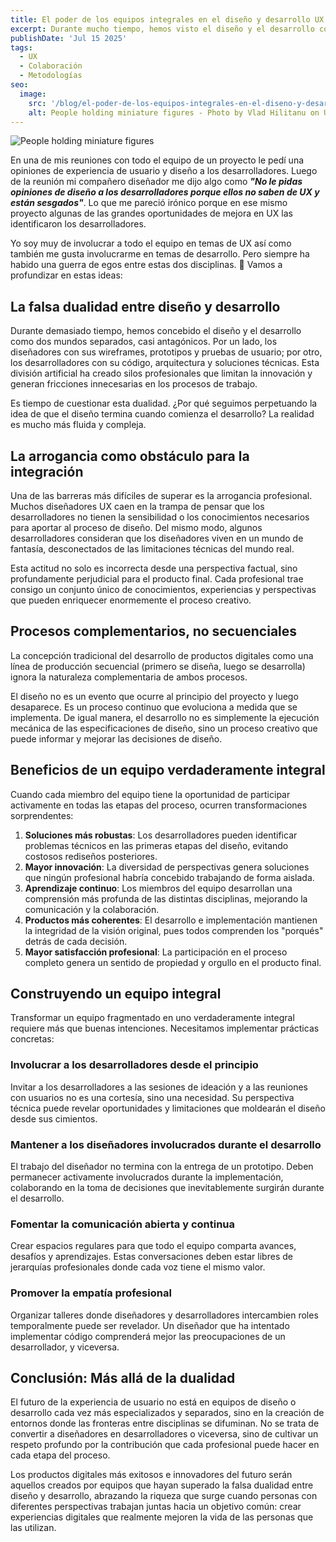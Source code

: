 ```yaml
---
title: El poder de los equipos integrales en el diseño y desarrollo UX
excerpt: Durante mucho tiempo, hemos visto el diseño y el desarrollo como mundos separados, pero esta división solo limita la innovación. Romper esas barreras y fomentar equipos integrales permite crear soluciones más sólidas y coherentes, donde cada integrante aporta su perspectiva desde el inicio hasta la entrega final. Superar la falsa dualidad entre diseño y desarrollo es clave para construir experiencias digitales realmente transformadoras.
publishDate: 'Jul 15 2025'
tags:
  - UX
  - Colaboración
  - Metodologías
seo:
  image:
    src: '/blog/el-poder-de-los-equipos-integrales-en-el-diseno-y-desarrollo-ux.jpg'
    alt: People holding miniature figures - Photo by Vlad Hilitanu on Unsplash
---
```


![People holding miniature figures](/blog/el-poder-de-los-equipos-integrales-en-el-diseno-y-desarrollo-ux.jpg)

En una de mis reuniones con todo el equipo de un proyecto le pedí una opiniones de experiencia de usuario y diseño a los desarrolladores. Luego de la reunión mi compañero diseñador me dijo algo como ***"No le pidas opiniones de diseño a los desarrolladores porque ellos no saben de UX y están sesgados"***. Lo que me pareció irónico porque en ese mismo proyecto algunas de las grandes oportunidades de mejora en UX las identificaron los desarrolladores.

Yo soy muy de involucrar a todo el equipo en temas de UX así como también me gusta involucrarme en temas de desarrollo. Pero siempre ha habido una guerra de egos entre estas dos disciplinas. 🤔 Vamos a profundizar en estas ideas:

## La falsa dualidad entre diseño y desarrollo

Durante demasiado tiempo, hemos concebido el diseño y el desarrollo como dos mundos separados, casi antagónicos. Por un lado, los diseñadores con sus wireframes, prototipos y pruebas de usuario; por otro, los desarrolladores con su código, arquitectura y soluciones técnicas. Esta división artificial ha creado silos profesionales que limitan la innovación y generan fricciones innecesarias en los procesos de trabajo.

Es tiempo de cuestionar esta dualidad. ¿Por qué seguimos perpetuando la idea de que el diseño termina cuando comienza el desarrollo? La realidad es mucho más fluida y compleja.

## La arrogancia como obstáculo para la integración

Una de las barreras más difíciles de superar es la arrogancia profesional. Muchos diseñadores UX caen en la trampa de pensar que los desarrolladores no tienen la sensibilidad o los conocimientos necesarios para aportar al proceso de diseño. Del mismo modo, algunos desarrolladores consideran que los diseñadores viven en un mundo de fantasía, desconectados de las limitaciones técnicas del mundo real.

Esta actitud no solo es incorrecta desde una perspectiva factual, sino profundamente perjudicial para el producto final. Cada profesional trae consigo un conjunto único de conocimientos, experiencias y perspectivas que pueden enriquecer enormemente el proceso creativo.

## Procesos complementarios, no secuenciales

La concepción tradicional del desarrollo de productos digitales como una línea de producción secuencial (primero se diseña, luego se desarrolla) ignora la naturaleza complementaria de ambos procesos.

El diseño no es un evento que ocurre al principio del proyecto y luego desaparece. Es un proceso continuo que evoluciona a medida que se implementa. De igual manera, el desarrollo no es simplemente la ejecución mecánica de las especificaciones de diseño, sino un proceso creativo que puede informar y mejorar las decisiones de diseño.

## Beneficios de un equipo verdaderamente integral

Cuando cada miembro del equipo tiene la oportunidad de participar activamente en todas las etapas del proceso, ocurren transformaciones sorprendentes:

1. **Soluciones más robustas**: Los desarrolladores pueden identificar problemas técnicos en las primeras etapas del diseño, evitando costosos rediseños posteriores.
2. **Mayor innovación**: La diversidad de perspectivas genera soluciones que ningún profesional habría concebido trabajando de forma aislada.
3. **Aprendizaje continuo**: Los miembros del equipo desarrollan una comprensión más profunda de las distintas disciplinas, mejorando la comunicación y la colaboración.
4. **Productos más coherentes**: El desarrollo e implementación mantienen la integridad de la visión original, pues todos comprenden los "porqués" detrás de cada decisión.
5. **Mayor satisfacción profesional**: La participación en el proceso completo genera un sentido de propiedad y orgullo en el producto final.

## Construyendo un equipo integral

Transformar un equipo fragmentado en uno verdaderamente integral requiere más que buenas intenciones. Necesitamos implementar prácticas concretas:

### Involucrar a los desarrolladores desde el principio

Invitar a los desarrolladores a las sesiones de ideación y a las reuniones con usuarios no es una cortesía, sino una necesidad. Su perspectiva técnica puede revelar oportunidades y limitaciones que moldearán el diseño desde sus cimientos.

### Mantener a los diseñadores involucrados durante el desarrollo

El trabajo del diseñador no termina con la entrega de un prototipo. Deben permanecer activamente involucrados durante la implementación, colaborando en la toma de decisiones que inevitablemente surgirán durante el desarrollo.

### Fomentar la comunicación abierta y continua

Crear espacios regulares para que todo el equipo comparta avances, desafíos y aprendizajes. Estas conversaciones deben estar libres de jerarquías profesionales donde cada voz tiene el mismo valor.

### Promover la empatía profesional

Organizar talleres donde diseñadores y desarrolladores intercambien roles temporalmente puede ser revelador. Un diseñador que ha intentado implementar código comprenderá mejor las preocupaciones de un desarrollador, y viceversa.

## Conclusión: Más allá de la dualidad

El futuro de la experiencia de usuario no está en equipos de diseño o desarrollo cada vez más especializados y separados, sino en la creación de entornos donde las fronteras entre disciplinas se difuminan. No se trata de convertir a diseñadores en desarrolladores o viceversa, sino de cultivar un respeto profundo por la contribución que cada profesional puede hacer en cada etapa del proceso.

Los productos digitales más exitosos e innovadores del futuro serán aquellos creados por equipos que hayan superado la falsa dualidad entre diseño y desarrollo, abrazando la riqueza que surge cuando personas con diferentes perspectivas trabajan juntas hacia un objetivo común: crear experiencias digitales que realmente mejoren la vida de las personas que las utilizan.
